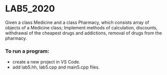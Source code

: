# LAB5_2020
Given a class Medicine and a class Pharmacy, which consists array of objects of a Medicine class; 
Implement methods of calculation, discounts, withdrawal of the cheapest drugs and addictions, removal of drugs from the pharmacy.

### To run a program:
- create a new project in VS Code.
- add lab5.hh, lab5.cpp and main5.cpp files.
